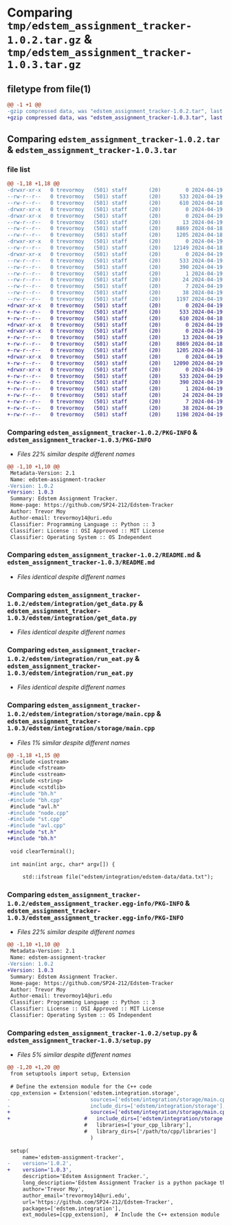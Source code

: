 # Comparing `tmp/edstem_assignment_tracker-1.0.2.tar.gz` & `tmp/edstem_assignment_tracker-1.0.3.tar.gz`

## filetype from file(1)

```diff
@@ -1 +1 @@
-gzip compressed data, was "edstem_assignment_tracker-1.0.2.tar", last modified: Fri Apr 19 04:00:30 2024, max compression
+gzip compressed data, was "edstem_assignment_tracker-1.0.3.tar", last modified: Fri Apr 19 04:12:18 2024, max compression
```

## Comparing `edstem_assignment_tracker-1.0.2.tar` & `edstem_assignment_tracker-1.0.3.tar`

### file list

```diff
@@ -1,18 +1,18 @@
-drwxr-xr-x   0 trevormoy   (501) staff       (20)        0 2024-04-19 04:00:30.387684 edstem_assignment_tracker-1.0.2/
--rw-r--r--   0 trevormoy   (501) staff       (20)      533 2024-04-19 04:00:30.387473 edstem_assignment_tracker-1.0.2/PKG-INFO
--rw-r--r--   0 trevormoy   (501) staff       (20)      610 2024-04-18 13:05:16.000000 edstem_assignment_tracker-1.0.2/README.md
-drwxr-xr-x   0 trevormoy   (501) staff       (20)        0 2024-04-19 04:00:30.384290 edstem_assignment_tracker-1.0.2/edstem/
-drwxr-xr-x   0 trevormoy   (501) staff       (20)        0 2024-04-19 04:00:30.385876 edstem_assignment_tracker-1.0.2/edstem/integration/
--rw-r--r--   0 trevormoy   (501) staff       (20)       13 2024-04-19 01:31:10.000000 edstem_assignment_tracker-1.0.2/edstem/integration/__init__.py
--rw-r--r--   0 trevormoy   (501) staff       (20)     8869 2024-04-18 23:34:54.000000 edstem_assignment_tracker-1.0.2/edstem/integration/get_data.py
--rw-r--r--   0 trevormoy   (501) staff       (20)     1205 2024-04-18 23:34:54.000000 edstem_assignment_tracker-1.0.2/edstem/integration/run_eat.py
-drwxr-xr-x   0 trevormoy   (501) staff       (20)        0 2024-04-19 04:00:30.386162 edstem_assignment_tracker-1.0.2/edstem/integration/storage/
--rw-r--r--   0 trevormoy   (501) staff       (20)    12149 2024-04-18 23:34:54.000000 edstem_assignment_tracker-1.0.2/edstem/integration/storage/main.cpp
-drwxr-xr-x   0 trevormoy   (501) staff       (20)        0 2024-04-19 04:00:30.387219 edstem_assignment_tracker-1.0.2/edstem_assignment_tracker.egg-info/
--rw-r--r--   0 trevormoy   (501) staff       (20)      533 2024-04-19 04:00:30.000000 edstem_assignment_tracker-1.0.2/edstem_assignment_tracker.egg-info/PKG-INFO
--rw-r--r--   0 trevormoy   (501) staff       (20)      390 2024-04-19 04:00:30.000000 edstem_assignment_tracker-1.0.2/edstem_assignment_tracker.egg-info/SOURCES.txt
--rw-r--r--   0 trevormoy   (501) staff       (20)        1 2024-04-19 04:00:30.000000 edstem_assignment_tracker-1.0.2/edstem_assignment_tracker.egg-info/dependency_links.txt
--rw-r--r--   0 trevormoy   (501) staff       (20)       24 2024-04-19 04:00:30.000000 edstem_assignment_tracker-1.0.2/edstem_assignment_tracker.egg-info/requires.txt
--rw-r--r--   0 trevormoy   (501) staff       (20)        7 2024-04-19 04:00:30.000000 edstem_assignment_tracker-1.0.2/edstem_assignment_tracker.egg-info/top_level.txt
--rw-r--r--   0 trevormoy   (501) staff       (20)       38 2024-04-19 04:00:30.387730 edstem_assignment_tracker-1.0.2/setup.cfg
--rw-r--r--   0 trevormoy   (501) staff       (20)     1197 2024-04-19 04:00:23.000000 edstem_assignment_tracker-1.0.2/setup.py
+drwxr-xr-x   0 trevormoy   (501) staff       (20)        0 2024-04-19 04:12:18.164141 edstem_assignment_tracker-1.0.3/
+-rw-r--r--   0 trevormoy   (501) staff       (20)      533 2024-04-19 04:12:18.163908 edstem_assignment_tracker-1.0.3/PKG-INFO
+-rw-r--r--   0 trevormoy   (501) staff       (20)      610 2024-04-18 13:05:16.000000 edstem_assignment_tracker-1.0.3/README.md
+drwxr-xr-x   0 trevormoy   (501) staff       (20)        0 2024-04-19 04:12:18.161236 edstem_assignment_tracker-1.0.3/edstem/
+drwxr-xr-x   0 trevormoy   (501) staff       (20)        0 2024-04-19 04:12:18.162585 edstem_assignment_tracker-1.0.3/edstem/integration/
+-rw-r--r--   0 trevormoy   (501) staff       (20)       13 2024-04-19 01:31:10.000000 edstem_assignment_tracker-1.0.3/edstem/integration/__init__.py
+-rw-r--r--   0 trevormoy   (501) staff       (20)     8869 2024-04-18 23:34:54.000000 edstem_assignment_tracker-1.0.3/edstem/integration/get_data.py
+-rw-r--r--   0 trevormoy   (501) staff       (20)     1205 2024-04-18 23:34:54.000000 edstem_assignment_tracker-1.0.3/edstem/integration/run_eat.py
+drwxr-xr-x   0 trevormoy   (501) staff       (20)        0 2024-04-19 04:12:18.162719 edstem_assignment_tracker-1.0.3/edstem/integration/storage/
+-rw-r--r--   0 trevormoy   (501) staff       (20)    12090 2024-04-19 04:10:46.000000 edstem_assignment_tracker-1.0.3/edstem/integration/storage/main.cpp
+drwxr-xr-x   0 trevormoy   (501) staff       (20)        0 2024-04-19 04:12:18.163673 edstem_assignment_tracker-1.0.3/edstem_assignment_tracker.egg-info/
+-rw-r--r--   0 trevormoy   (501) staff       (20)      533 2024-04-19 04:12:18.000000 edstem_assignment_tracker-1.0.3/edstem_assignment_tracker.egg-info/PKG-INFO
+-rw-r--r--   0 trevormoy   (501) staff       (20)      390 2024-04-19 04:12:18.000000 edstem_assignment_tracker-1.0.3/edstem_assignment_tracker.egg-info/SOURCES.txt
+-rw-r--r--   0 trevormoy   (501) staff       (20)        1 2024-04-19 04:12:18.000000 edstem_assignment_tracker-1.0.3/edstem_assignment_tracker.egg-info/dependency_links.txt
+-rw-r--r--   0 trevormoy   (501) staff       (20)       24 2024-04-19 04:12:18.000000 edstem_assignment_tracker-1.0.3/edstem_assignment_tracker.egg-info/requires.txt
+-rw-r--r--   0 trevormoy   (501) staff       (20)        7 2024-04-19 04:12:18.000000 edstem_assignment_tracker-1.0.3/edstem_assignment_tracker.egg-info/top_level.txt
+-rw-r--r--   0 trevormoy   (501) staff       (20)       38 2024-04-19 04:12:18.164194 edstem_assignment_tracker-1.0.3/setup.cfg
+-rw-r--r--   0 trevormoy   (501) staff       (20)     1198 2024-04-19 04:11:54.000000 edstem_assignment_tracker-1.0.3/setup.py
```

### Comparing `edstem_assignment_tracker-1.0.2/PKG-INFO` & `edstem_assignment_tracker-1.0.3/PKG-INFO`

 * *Files 22% similar despite different names*

```diff
@@ -1,10 +1,10 @@
 Metadata-Version: 2.1
 Name: edstem-assignment-tracker
-Version: 1.0.2
+Version: 1.0.3
 Summary: Edstem Assignment Tracker.
 Home-page: https://github.com/SP24-212/Edstem-Tracker
 Author: Trevor Moy
 Author-email: trevormoy14@uri.edu
 Classifier: Programming Language :: Python :: 3
 Classifier: License :: OSI Approved :: MIT License
 Classifier: Operating System :: OS Independent
```

### Comparing `edstem_assignment_tracker-1.0.2/README.md` & `edstem_assignment_tracker-1.0.3/README.md`

 * *Files identical despite different names*

### Comparing `edstem_assignment_tracker-1.0.2/edstem/integration/get_data.py` & `edstem_assignment_tracker-1.0.3/edstem/integration/get_data.py`

 * *Files identical despite different names*

### Comparing `edstem_assignment_tracker-1.0.2/edstem/integration/run_eat.py` & `edstem_assignment_tracker-1.0.3/edstem/integration/run_eat.py`

 * *Files identical despite different names*

### Comparing `edstem_assignment_tracker-1.0.2/edstem/integration/storage/main.cpp` & `edstem_assignment_tracker-1.0.3/edstem/integration/storage/main.cpp`

 * *Files 1% similar despite different names*

```diff
@@ -1,18 +1,15 @@
 #include <iostream>
 #include <fstream>
 #include <sstream>
 #include <string>
 #include <cstdlib>
-#include "bh.h"
-#include "bh.cpp"
 #include "avl.h"
-#include "node.cpp"
-#include "st.cpp"
-#include "avl.cpp"
+#include "st.h"
+#include "bh.h"
 
 void clearTerminal();
 
 int main(int argc, char* argv[]) {
 
     std::ifstream file("edstem/integration/edstem-data/data.txt");
```

### Comparing `edstem_assignment_tracker-1.0.2/edstem_assignment_tracker.egg-info/PKG-INFO` & `edstem_assignment_tracker-1.0.3/edstem_assignment_tracker.egg-info/PKG-INFO`

 * *Files 22% similar despite different names*

```diff
@@ -1,10 +1,10 @@
 Metadata-Version: 2.1
 Name: edstem-assignment-tracker
-Version: 1.0.2
+Version: 1.0.3
 Summary: Edstem Assignment Tracker.
 Home-page: https://github.com/SP24-212/Edstem-Tracker
 Author: Trevor Moy
 Author-email: trevormoy14@uri.edu
 Classifier: Programming Language :: Python :: 3
 Classifier: License :: OSI Approved :: MIT License
 Classifier: Operating System :: OS Independent
```

### Comparing `edstem_assignment_tracker-1.0.2/setup.py` & `edstem_assignment_tracker-1.0.3/setup.py`

 * *Files 5% similar despite different names*

```diff
@@ -1,20 +1,20 @@
 from setuptools import setup, Extension
 
 # Define the extension module for the C++ code
 cpp_extension = Extension('edstem.integration.storage', 
-                          sources=['edstem/integration/storage/main.cpp'],
-                          include_dirs=['edstem/integration/storage'],
+                          sources=['edstem/integration/storage/main.cpp']
+                        #   include_dirs=['edstem/integration/storage'],
                         #   libraries=['your_cpp_library'],
                         #   library_dirs=['/path/to/cpp/libraries']
                           )
 
 setup(
     name='edstem-assignment-tracker',
-    version='1.0.2',
+    version='1.0.3',
     description='Edstem Assignment Tracker.',
     long_description='Edstem Assignment Tracker is a python package that allows you to easily track your assignments for the Edstem platform.',
     author='Trevor Moy',
     author_email='trevormoy14@uri.edu',
     url='https://github.com/SP24-212/Edstem-Tracker',
     packages=['edstem.integration'],
     ext_modules=[cpp_extension],  # Include the C++ extension module
```

